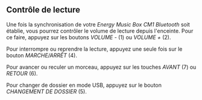 ## Contrôle de lecture

Une fois la synchronisation de votre *Energy Music Box CM1 Bluetooth* soit établie, vous pourrez contrôler le volume de lecture depuis l'enceinte. Pour ce faire, appuyez sur les boutons *VOLUME -* (1) ou *VOLUME +* (2).

Pour interrompre ou reprendre la lecture, appuyez une seule fois sur le bouton *MARCHE/ARRÊT* (4).

Pour avancer ou reculer un morceau, appuyez sur les touches *AVANT* (7) ou *RETOUR* (6).

Pour changer de dossier en mode USB, appuyez sur le bouton *CHANGEMENT DE DOSSIER* (5).
